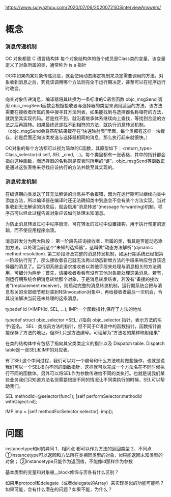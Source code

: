 





https://www.sunyazhou.com/2020/07/06/20200721iOSinterviewAnswers/




# 概念  


### 消息传递机制  

OC 对象都是 C 语言结构体
每个对象结构体的首个成员是Class类的变量，该变量定义了对象所属的类，通常称为 is a 指针

OC中如果向某对象传递消息，就会使用动态绑定机制来决定需要调用的方法。对象收到消息之后，究竟该调用哪个方法则完全于运行期决定，甚至可以在程序运行时改变。

向某对象传递消息，编译器将其转换为一条标准的C语言函数 objc_msgSend 调用
objc_msgSend函数会根据接收者与选择器的类型来调用适当的方法，该方法需要在接收者所属的类中搜寻其方法列表，如果能找到与选择器名称相符的方法，就跳至其实现代码。若是找不到，就沿着继承体系继续向上查找，等找到合适的方法之后再跳转。如果最终还是找不到相符的方法，就执行消息转发机制。（objc_msgSend会将匹配结果缓存在“快速映射表”里面，每个类都有这样一块缓存，若是后面还向该类发送与选择器相同的消息，那么执行起来就很快。）

OC对象的每个方法都可以视为简单的C函数，其原型如下：<return_type> Class_selector(id self, SEL _cmd, …)。每个类里都有一张表格，其中的指针都会指向这种函数，而选择器的名称则是查表时所用的“键”。objc_msgSend等函数正是通过这张表格来寻找应该执行的方法并跳至其实现的。





### 消息转发机制  

在编译期向类发送了其无法解读的消息并不会报错，因为在运行期可以继续向类中添加方法，所以编译器在编译时还无法确知类中到底会不会有某个方法实现。当对象收到无法解读的消息后，就会启用“消息转发”(message forwarding)机制，程序员可以经此过程告诉对象应该如何处理未知消息。

为防止消息转发过程中程序崩溃，可在转发的过程中设置挂钩，用于执行预定的逻辑，而不使应用程序崩溃。

消息转发分为两大阶段：
第一阶段先征询接收者，所属的类，看其是否能动态添加方法，以处理当前这个“未知的选择器”，这叫做“动态方法解析”(dynamic method resolution).
第二阶段涉及完整的消息转发机制，如运行期系统已经把第一阶段执行完了，那么接收者自己就无法再以动态新增方法的手段来响应包含该选择器的消息了。运行期系统会请求接收者以其他手段来处理与消息相关的方法调用，可细分为两步：首先，请接收者看看有没有其他对象能处理这条消息，若有，则运行期系统会把消息转给那个对象，于是消息转发结束，若没有“备援的接收者”(replacement receiver)，则启动完整的消息转发机制，运行期系统会把与消息有关的全部细节都封装到NSInvocation对象中，再给接收者最后一次机会，令其设法解决当前还未处理的这条消息。



typedef id (*IMP)(id, SEL, ...);
IMP:一个函数指针,保存了方法的地址

typedef struct objc_selector   *SEL; 
//指向 objc_selector 指针，表示方法的名字/签名。
SEL : 类成员方法的指针，但不同于C语言中的函数指针，函数指针直接保存了方法的地址，但SEL只是方法编号。可理解为“方法名的某种映射结果”

在类的结构体中有包括了指向其父类类定义的指针以及 Dispatch table. 
Dispatch table是一张SEL和IMP的对应表。

有了SEL这个中间过程，我们可以对一个编号和什么方法映射做些操作，也就是说我们可以一个SEL指向不同的函数指针，这样就可以完成一个方法名在不同时候执行不同的函数体。另外可以将SEL作为参数传递给不同的类执行。也就是说我们某些业务我们只知道方法名但需要根据不同的情况让不同类执行的时候，SEL可以帮助我们。


SEL methodId=@selector(func1);
[self performSelector:methodId withObject:nil];

IMP imp = [self methodForSelector:selector]; 
imp();




# 问题  



instancetype和id的异同
1、相同点
都可以作为方法的返回类型
2、不同点
①instancetype可以返回和方法所在类相同类型的对象，id只能返回未知类型的对象；
②instancetype只能作为返回值，不能像id那样作为参数



基本类型的变量和对象被__block修饰与否各有什么区别？




如果用protocol和delegate（或者delegate的Array）来实现类似的功能可能吗？如果可能，会有什么潜在的问题？如果不能，为什么？









